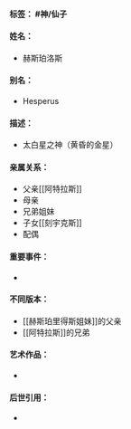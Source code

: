 #### 标签： #神/仙子 
#### 姓名：
- 赫斯珀洛斯
#### 别名：
- Hesperus
#### 描述：
- 太白星之神（黄昏的金星）
#### 亲属关系：
- 父亲[[阿特拉斯]]
- 母亲
- 兄弟姐妹
- 子女[[刻宇克斯]]
- 配偶
#### 重要事件：
- 
#### 不同版本：
- [[赫斯珀里得斯姐妹]]的父亲
- [[阿特拉斯]]的兄弟
#### 艺术作品：
- 
#### 后世引用：
- 